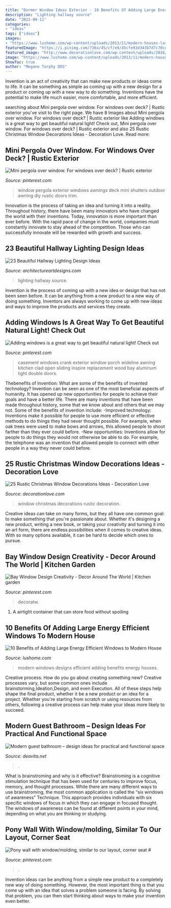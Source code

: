 ```yaml
---
title: "Dormer Window Ideas Exterior - 10 Benefits Of Adding Large Energy Efficient Windows To Modern House"
description: "Lighting hallway source"
date: "2022-09-11"
categories:
- "ideas"
tags: ["ideas"]
images:
- "https://www.lushome.com/wp-content/uploads/2013/11/modern-houses-large-windows-16.jpg"
featuredImage: "https://i.pinimg.com/736x/45/cf/e9/45cfe93d343b7d7c70ce7523ffa6955a.jpg"
featured_image: "http://www.decorationlove.com/wp-content/uploads/2016/11/Rustic-Christmas-Decorations-Window.jpg"
image: "https://www.lushome.com/wp-content/uploads/2013/11/modern-houses-large-windows-16.jpg"
ShowToc: true
author: "Megane Torphy DDS"
---
```



Invention is an act of creativity that can make new products or ideas come to life. It can be something as simple as coming up with a new design for a product or coming up with a new way to do something. Inventions have the potential to make life much easier, more comfortable, and more efficient.

	

		
searching about Mini pergola over window. For windows over deck? | Rustic exterior you've visit to the right page. We have 8 Images about Mini pergola over window. For windows over deck? | Rustic exterior like Adding windows is a great way to get beautiful natural light! Check out, Mini pergola over window. For windows over deck? | Rustic exterior and also 25 Rustic Christmas Window Decorations Ideas - Decoration Love. Read more:
		
    
## Mini Pergola Over Window. For Windows Over Deck? | Rustic Exterior

<img loading=lazy src="https://i.pinimg.com/736x/06/3a/de/063ade1619102f056ab9022bed27321a--window-awnings-wooden-window-awning.jpg" onerror="this.onerror=null;this.src='https://tse2.mm.bing.net/th?id=OIP.NEFoKhpNyNWesAvisAP6IAHaJ3&amp;pid=15.1';" alt="Mini pergola over window. For windows over deck? | Rustic exterior">

_Source: pinterest.com_

>window pergola exterior windows awnings deck mini shutters outdoor awning diy rustic doors trim. 

	

Innovation is the process of taking an idea and turning it into a reality. Throughout history, there have been many innovators who have changed the world with their inventions. Today, innovation is more important than ever before. With the rapid pace of change in the world, companies must constantly innovate to stay ahead of the competition. Those who can successfully innovate will be rewarded with growth and success.

    
## 23 Beautiful Hallway Lighting Design Ideas

<img loading=lazy src="http://www.architectureartdesigns.com/wp-content/uploads/2013/12/1445.jpg" onerror="this.onerror=null;this.src='https://tse2.mm.bing.net/th?id=OIP.HLk-5LK6_KsmMFwoF-FW4wAAAA&amp;pid=15.1';" alt="23 Beautiful Hallway Lighting Design Ideas">

_Source: architectureartdesigns.com_

>lighting hallway source. 

	

Invention is the process of coming up with a new idea or design that has not been seen before. It can be anything from a new product to a new way of doing something. Inventors are always working to come up with new ideas and ways to improve the products and services they create.

    
## Adding Windows Is A Great Way To Get Beautiful Natural Light! Check Out

<img loading=lazy src="https://i.pinimg.com/736x/f3/69/0a/f3690a8b774beca421820e4636f42ede.jpg" onerror="this.onerror=null;this.src='https://tse2.mm.bing.net/th?id=OIP.NaD2S1-qHDuuxfberLDKJgDMEy&amp;pid=15.1';" alt="Adding windows is a great way to get beautiful natural light! Check out">

_Source: pinterest.com_

>casement windows crank exterior window porch wideline awning kitchen clad open sliding inspire replacement wood bay aluminum light double doors. 

	

Thebenefits of Invention: What are some of the benefits of invented technology?
Invention can be seen as one of the most beneficial aspects of humanity. It has opened up new opportunities for people to achieve their goals and have a better life. There are many inventions that have been made throughout history, some that we know about and others that we may not. Some of the benefits of invention include: 
-Improved technology: Inventions make it possible for people to use more efficient or effective methods to do things they had never thought possible. For example, when oak trees were used to make bows and arrows, this allowed people to shoot farther than they ever could before. 
-New opportunities: Inventions allow for people to do things they would not otherwise be able to do. For example, the telephone was an invention that allowed people to connect with other people in a way they never could before.

    
## 25 Rustic Christmas Window Decorations Ideas - Decoration Love

<img loading=lazy src="http://www.decorationlove.com/wp-content/uploads/2016/11/Rustic-Christmas-Decorations-Window.jpg" onerror="this.onerror=null;this.src='https://tse4.mm.bing.net/th?id=OIP.1Jzwi_Mtvm7_ytDQ8COQVwHaLG&amp;pid=15.1';" alt="25 Rustic Christmas Window Decorations Ideas - Decoration Love">

_Source: decorationlove.com_

>window christmas decorations rustic decoration. 

	

Creative ideas can take on many forms, but they all have one common goal: to make something that you're passionate about. Whether it's designing a new product, writing a new book, or taking your creativity and turning it into an art form, there are endless possibilities when it comes to creative ideas. With so many options available, it can be hard to decide which ones to pursue.

    
## Bay Window Design Creativity - Decor Around The World | Kitchen Garden

<img loading=lazy src="https://i.pinimg.com/736x/45/cf/e9/45cfe93d343b7d7c70ce7523ffa6955a.jpg" onerror="this.onerror=null;this.src='https://tse2.mm.bing.net/th?id=OIP.8ZB4Vl2AkRPWnQZOJ8q7bQHaMP&amp;pid=15.1';" alt="Bay Window Design Creativity - Decor Around The World | Kitchen garden">

_Source: pinterest.com_

>decoratw. 

	

1. A airtight container that can store food without spoiling 

    
## 10 Benefits Of Adding Large Energy Efficient Windows To Modern House

<img loading=lazy src="https://www.lushome.com/wp-content/uploads/2013/11/modern-houses-large-windows-16.jpg" onerror="this.onerror=null;this.src='https://tse2.mm.bing.net/th?id=OIP.u2rWZimEyCOaOWUCx8Ro-AAAAA&amp;pid=15.1';" alt="10 Benefits of Adding Large Energy Efficient Windows to Modern House">

_Source: lushome.com_

>modern windows designs efficient adding benefits energy houses. 

	

Creative process: How do you go about creating something new?
Creative processes vary, but some common ones include brainstorming,Ideation,Design, and even Execution. All of these steps help shape the final product, whether it be a new product or an idea for a project. Whether you're starting from scratch or using resources from others, following a creative process can help make your ideas more likely to succeed.

    
## Modern Guest Bathroom – Design Ideas For Practical And Functional Space

<img loading=lazy src="https://deavita.net/wp-content/uploads/2020/03/small-bathroom-design-with-walk-in-shower.jpg" onerror="this.onerror=null;this.src='https://tse2.mm.bing.net/th?id=OIP.erM_NHmsd1Yeofb8E-GjtAHaLH&amp;pid=15.1';" alt="Modern guest bathroom – design ideas for practical and functional space">

_Source: deavita.net_

>. 

	

What is brainstroming and why is it effective?
Brainstroming is a cognitive stimulation technique that has been used for centuries to improve focus, memory, and thought processes. While there are many different ways to use brainstroming, the most common application is called the “six windows of awareness” Technique. This approach provides individuals with six specific windows of focus in which they can engage in focused thought. The windows of awareness can be found at different points in your mind, depending on what you are thinking or studying.

    
## Pony Wall With Window/molding, Similar To Our Layout, Corner Seat #

<img loading=lazy src="https://i.pinimg.com/736x/43/ac/13/43ac13d0c78bf3adbb673fc79342222c.jpg" onerror="this.onerror=null;this.src='https://tse2.mm.bing.net/th?id=OIP.tvc4S2GdQxZRkA1hPhGXIQHaLJ&amp;pid=15.1';" alt="Pony wall with window/molding, similar to our layout, corner seat #">

_Source: pinterest.com_

>. 

	

Invention ideas can be anything from a simple new product to a completely new way of doing something. However, the most important thing is that you come up with an idea that solves a problem someone is facing. By solving that problem, you can then start thinking about ways to make your invention even better.

